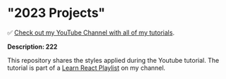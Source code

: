 # "2023 Projects"

✅ [Check out my YouTube Channel with all of my tutorials](https://www.youtube.com/DaveGrayTeachesCode).

**Description: 222**

This repository shares the styles applied during the Youtube tutorial. The tutorial is part of a [Learn React Playlist](https://www.youtube.com/playlist?list=PL0Zuz27SZ-6PrE9srvEn8nbhOOyxnWXfp) on my channel.  




